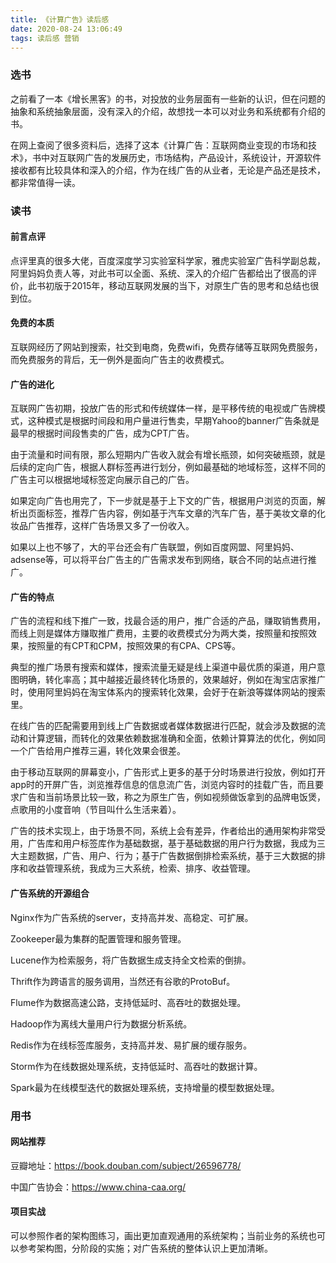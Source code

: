 ```yaml
---
title: 《计算广告》读后感
date: 2020-08-24 13:06:49
tags: 读后感 营销
---
```


### 选书

之前看了一本《增长黑客》的书，对投放的业务层面有一些新的认识，但在问题的抽象和系统抽象层面，没有深入的介绍，故想找一本可以对业务和系统都有介绍的书。

在网上查阅了很多资料后，选择了这本《计算广告：互联网商业变现的市场和技术》，书中对互联网广告的发展历史，市场结构，产品设计，系统设计，开源软件接收都有比较具体和深入的介绍，作为在线广告的从业者，无论是产品还是技术，都非常值得一读。

### 读书

#### 前言点评

点评里真的很多大佬，百度深度学习实验室科学家，雅虎实验室广告科学副总裁，阿里妈妈负责人等，对此书可以全面、系统、深入的介绍广告都给出了很高的评价，此书初版于2015年，移动互联网发展的当下，对原生广告的思考和总结也很到位。

#### 免费的本质

互联网经历了网站到搜索，社交到电商，免费wifi，免费存储等互联网免费服务，而免费服务的背后，无一例外是面向广告主的收费模式。

#### 广告的进化

互联网广告初期，投放广告的形式和传统媒体一样，是平移传统的电视或广告牌模式，这种模式是根据时间段和用户量进行售卖，早期Yahoo的banner广告条就是最早的根据时间段售卖的广告，成为CPT广告。

由于流量和时间有限，那么短期内广告收入就会有增长瓶颈，如何突破瓶颈，就是后续的定向广告，根据人群标签再进行划分，例如最基础的地域标签，这样不同的广告主可以根据地域标签定向展示自己的广告。

如果定向广告也用完了，下一步就是基于上下文的广告，根据用户浏览的页面，解析出页面标签，推荐广告内容，例如基于汽车文章的汽车广告，基于美妆文章的化妆品广告推荐，这样广告场景又多了一份收入。

如果以上也不够了，大的平台还会有广告联盟，例如百度网盟、阿里妈妈、adsense等，可以将平台广告主的广告需求发布到网络，联合不同的站点进行推广。

#### 广告的特点

广告的流程和线下推广一致，找最合适的用户，推广合适的产品，赚取销售费用，而线上则是媒体方赚取推广费用，主要的收费模式分为两大类，按照量和按照效果，按照量的有CPT和CPM，按照效果的有CPA、CPS等。

典型的推广场景有搜索和媒体，搜索流量无疑是线上渠道中最优质的渠道，用户意图明确，转化率高；其中越接近最终转化场景的，效果越好，例如在淘宝店家推广时，使用阿里妈妈在淘宝体系内的搜索转化效果，会好于在新浪等媒体网站的搜索里。

在线广告的匹配需要用到线上广告数据或者媒体数据进行匹配，就会涉及数据的流动和计算逻辑，而转化的效果依赖数据准确和全面，依赖计算算法的优化，例如同一个广告给用户推荐三遍，转化效果会很差。

由于移动互联网的屏幕变小，广告形式上更多的基于分时场景进行投放，例如打开app时的开屏广告，浏览推荐信息的信息流广告，浏览内容时的挂载广告，而且要求广告和当前场景比较一致，称之为原生广告，例如视频做饭拿到的品牌电饭煲，点歌用的小度音响（节目叫什么生活来着）。

广告的技术实现上，由于场景不同，系统上会有差异，作者给出的通用架构非常受用，广告库和用户标签库作为基础数据，基于基础数据的用户行为数据，我成为三大主题数据，广告、用户、行为；基于广告数据倒排检索系统，基于三大数据的排序和收益管理系统，我成为三大系统，检索、排序、收益管理。

#### 广告系统的开源组合

Nginx作为广告系统的server，支持高并发、高稳定、可扩展。

Zookeeper最为集群的配置管理和服务管理。

Lucene作为检索服务，将广告数据生成支持全文检索的倒排。

Thrift作为跨语言的服务调用，当然还有谷歌的ProtoBuf。

Flume作为数据高速公路，支持低延时、高吞吐的数据处理。

Hadoop作为离线大量用户行为数据分析系统。

Redis作为在线标签库服务，支持高并发、易扩展的缓存服务。

Storm作为在线数据处理系统，支持低延时、高吞吐的数据计算。

Spark最为在线模型迭代的数据处理系统，支持增量的模型数据处理。

### 用书

#### 网站推荐

豆瓣地址：https://book.douban.com/subject/26596778/

中国广告协会：https://www.china-caa.org/

#### 项目实战

可以参照作者的架构图练习，画出更加直观通用的系统架构；当前业务的系统也可以参考架构图，分阶段的实施；对广告系统的整体认识上更加清晰。
